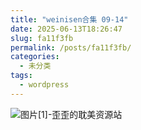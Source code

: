 ```yaml
---
title: "weinisen合集 09-14"
date: 2025-06-13T18:26:47
slug: fa11f3fb
permalink: /posts/fa11f3fb/
categories:
  - 未分类
tags:
  - wordpress
---
```


![图片[1]-歪歪的耽美资源站](/images/wp/fa11f3fb-2358d860.jpg)
